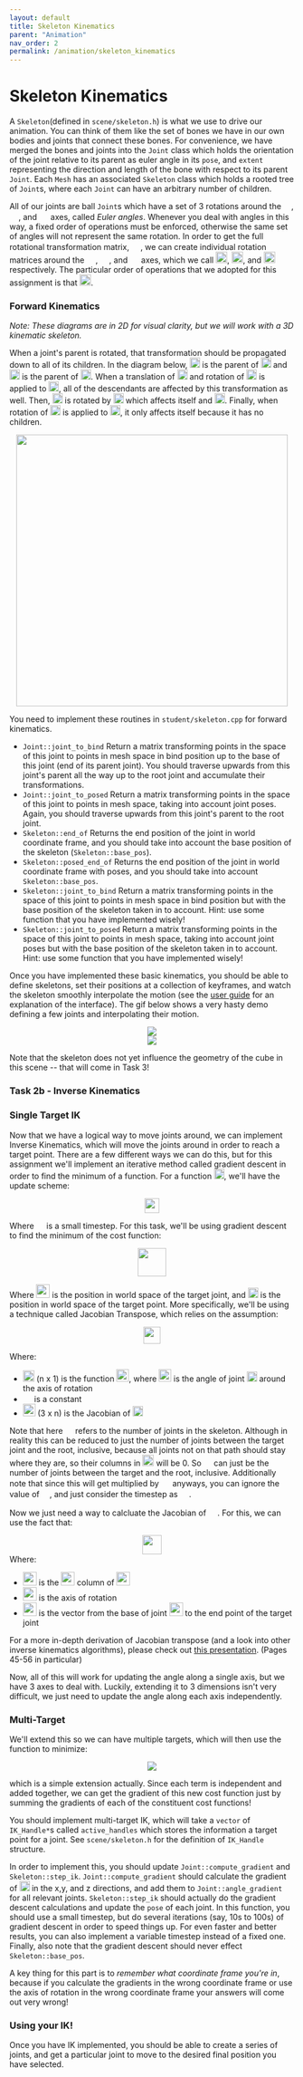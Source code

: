 ```yaml
---
layout: default
title: Skeleton Kinematics
parent: "Animation"
nav_order: 2
permalink: /animation/skeleton_kinematics
---
```


# Skeleton Kinematics

A `Skeleton`(defined in `scene/skeleton.h`) is what we use to drive our animation. You can think of them like the set of bones we have in our own bodies and joints that connect these bones. For convenience, we have merged the bones and joints into the `Joint` class which holds the orientation of the joint relative to its parent as euler angle in its `pose`, and `extent` representing the direction and length of the bone with respect to its parent `Joint`. Each `Mesh` has an associated `Skeleton` class which holds a rooted tree of `Joint`s, where each `Joint` can have an arbitrary number of children.

All of our joints are ball `Joint`s which have a set of 3 rotations around the <img src="task2_media/0027.png" style="height:14px">, <img src="task2_media/0028.png" style="height: 16px">, and <img src="task2_media/0029.png" style="height: 16px"> axes, called _Euler angles_. Whenever you deal with angles in this way, a fixed order of operations must be enforced, otherwise the same set of angles will not represent the same rotation. In order to get the full rotational transformation matrix, <img src="task2_media/0030.png" style="height:16px">, we can create individual rotation matrices around the <img src="task2_media/0031.png" style="height:16px">, <img src="task2_media/0032.png" style="height:16px">, and <img src="task2_media/0033.png" style="height:16px"> axes, which we call <img src="task2_media/0034.png" style="height:20px">, <img src="task2_media/0035.png" style="height:20px">, and <img src="task2_media/0036.png" style="height:20px"> respectively. The particular order of operations that we adopted for this assignment is that <img src="task2_media/task2_rotations.PNG" style="height:20px">.

### Forward Kinematics

_Note: These diagrams are in 2D for visual clarity, but we will work with a 3D kinematic skeleton._

When a joint's parent is rotated, that transformation should be propagated down to all of its children. In the diagram below, <img src="task2_media/0038.png" style="height:18px"> is the parent of <img src="task2_media/0039.png" style="height:18px"> and <img src="task2_media/0040.png" style="height:18px"> is the parent of <img src="task2_media/0041.png" style="height:18px">. When a translation of <img src="task2_media/0042.png" style="height:18px"> and rotation of <img src="task2_media/0043.png" style="height:18px"> is applied to <img src="task2_media/0044.png" style="height:18px">, all of the descendants are affected by this transformation as well. Then, <img src="task2_media/0045.png" style="height:18px"> is rotated by <img src="task2_media/0046.png" style="height:18px"> which affects itself and <img src="task2_media/0047.png" style="height:18px">. Finally, when rotation of <img src="task2_media/0048.png" style="height:18px"> is applied to <img src="task2_media/0049.png" style="height:18px">, it only affects itself because it has no children.

<center><img src="task2_media/forward_kinematic_diagram.jpg" style="height:480px"></center>

You need to implement these routines in `student/skeleton.cpp` for forward kinematics.

*   `Joint::joint_to_bind`
    Return a matrix transforming points in the space of this joint
    to points in mesh space in bind position  up to the base of this joint (end of its parent joint). You should traverse upwards from this joint's parent all the way up to the root joint and accumulate their transformations.
*   `Joint::joint_to_posed`
    Return a matrix transforming points in the space of this joint to points in mesh space, taking into account joint poses. Again, you should traverse upwards from this joint's parent to the root joint.
*   `Skeleton::end_of`
    Returns the end position of the joint in world coordinate frame, and you should take into account the base position of the skeleton (`Skeleton::base_pos`).
*   `Skeleton::posed_end_of`
    Returns the end position of the joint in world coordinate frame with poses, and you should take into account `Skeleton::base_pos`.
*   `Skeleton::joint_to_bind`
    Return a matrix transforming points in the space of this joint
    to points in mesh space in bind position but with the base position of the skeleton taken in to account. Hint: use some function that you have implemented wisely!
*   `Skeleton::joint_to_posed`
    Return a matrix transforming points in the space of this joint to points in mesh space, taking into account joint poses but with the base position of the skeleton taken in to account. Hint: use some function that you have implemented wisely!

Once you have implemented these basic kinematics, you should be able to define skeletons, set their positions at a collection of keyframes, and watch the skeleton smoothly interpolate the motion (see the [user guide](../guide/animate.md) for an explanation of the interface). The gif below shows a very hasty demo defining a few joints and interpolating their motion.

<center><img src="task2_media/gif1.gif"></center>
<center><img src="task2_media/gif2.gif"></center>

Note that the skeleton does not yet influence the geometry of the cube in this scene -- that will come in Task 3!


### Task 2b - Inverse Kinematics

### Single Target IK

Now that we have a logical way to move joints around, we can implement Inverse Kinematics, which will move the joints around in order to reach a target point. There are a few different ways we can do this, but for this assignment we'll implement an iterative method called gradient descent in order to find the minimum of a function. For a function <img src="task2_media/0050.png" style="height:18px">, we'll have the update scheme:

<center><img src="task2_media/0051.png" style="height:26px"></center>

Where <img src="task2_media/0052.png" style="height:14px"> is a small timestep. For this task, we'll be using gradient descent to find the minimum of the cost function:

<center><img src="task2_media/0053.png" style="height:50px"></center>

Where <img src="task2_media/0054.png" style="height:24px"> is the position in world space of the target joint, and <img src="task2_media/0055.png" style="height:18px"> is the position in world space of the target point. More specifically, we'll be using a technique called Jacobian Transpose, which relies on the assumption:

<center><img src="task2_media/0056.png" style="height:30px"></center>

Where:

*   <img src="task2_media/0057.png" style="height:20px"> (n x 1) is the function <img src="task2_media/0058.png" style="height:22px">, where <img src="task2_media/0059.png" style="height:22px"> is the angle of joint <img src="task2_media/0060.png" style="height:18px"> around the axis of rotation
*   <img src="task2_media/0061.png" style="height:16px"> is a constant
*   <img src="task2_media/0062.png" style="height:22px"> (3 x n) is the Jacobian of <img src="task2_media/0063.png" style="height:18px">

Note that here <img src="task2_media/0064.png" style="height:14px"> refers to the number of joints in the skeleton. Although in reality this can be reduced to just the number of joints between the target joint and the root, inclusive, because all joints not on that path should stay where they are, so their columns in <img src="task2_media/0065.png" style="height:20px"> will be 0\. So <img src="task2_media/0066.png" style="height:14px"> can just be the number of joints between the target and the root, inclusive. Additionally note that since this will get multiplied by <img src="task2_media/0067.png" style="height:16px"> anyways, you can ignore the value of <img src="task2_media/0068.png" style="height:14px">, and just consider the timestep as <img src="task2_media/0069.png" style="height:16px">.

Now we just need a way to calcluate the Jacobian of <img src="task2_media/0070.png" style="height:16px">. For this, we can use the fact that:

<center><img src="task2_media/0071.png" style="height:34px"></center>
Where:

*   <img src="task2_media/0072.png" style="height:24px"> is the <img src="task2_media/0073.png" style="height:24px"> column of <img src="task2_media/0074.png" style="height:24px">
*   <img src="task2_media/0075.png" style="height:24px"> is the axis of rotation
*   <img src="task2_media/0076.png" style="height:24px"> is the vector from the base of joint <img src="task2_media/0077.png" style="height:24px"> to the end point of the target joint

For a more in-depth derivation of Jacobian transpose (and a look into other inverse kinematics algorithms), please check out [this presentation](https://web.archive.org/web/20190501035728/https://autorob.org/lectures/autorob_11_ik_jacobian.pdf). (Pages 45-56 in particular)

Now, all of this will work for updating the angle along a single axis, but we have 3 axes to deal with. Luckily, extending it to 3 dimensions isn't very difficult, we just need to update the angle along each axis independently.

### Multi-Target

We'll extend this so we can have multiple targets, which will then use the function to minimize:

<center><img src="task2_media/0078.png"></center>

which is a simple extension actually. Since each term is independent and added together, we can get the gradient of this new cost function just by summing the gradients of each of the constituent cost functions!

You should implement multi-target IK, which will take a `vector` of `IK_Handle*`s called `active_handles` which stores the information a target point for a joint. See `scene/skeleton.h` for the definition of `IK_Handle` structure.

In order to implement this, you should update `Joint::compute_gradient` and `Skeleton::step_ik`. `Joint::compute_gradient` should calculate the gradient of <img src="task2_media/0079.png" style="height:18px"> in the x,y, and z directions, and add them to `Joint::angle_gradient` for all relevant joints. `Skeleton::step_ik` should actually do the gradient descent calculations and update the `pose` of each joint. In this function, you should use a small timestep, but do several iterations (say, 10s to 100s) of gradient descent in order to speed things up. For even faster and better results, you can also implement a variable timestep instead of a fixed one. Finally, also note that the gradient descent should never effect `Skeleton::base_pos`.

A key thing for this part is to _remember what coordinate frame you're in_, because if you calculate the gradients in the wrong coordinate frame or use the axis of rotation in the wrong coordinate frame your answers will come out very wrong!

### Using your IK!
Once you have IK implemented, you should be able to create a series of joints, and get a particular joint to move to the desired final position you have selected.



